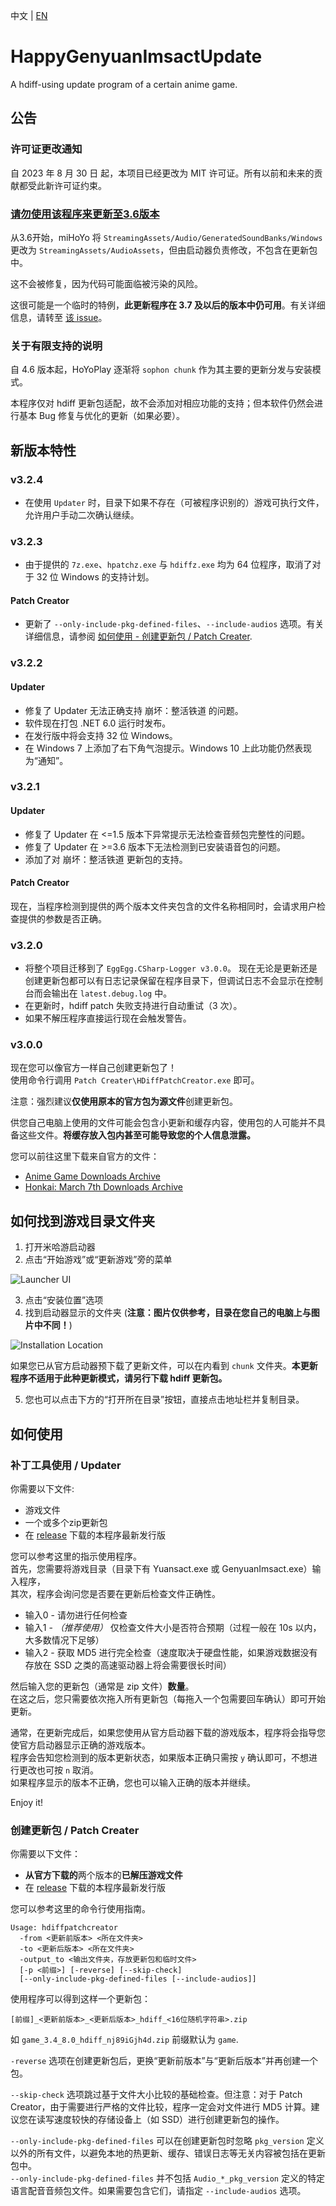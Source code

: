 中文 | [EN](https://github.com/YYHEggEgg/HappyGenyuanImsactUpdate/blob/main/README.md)

# HappyGenyuanImsactUpdate
A hdiff-using update program of a certain anime game.   

## 公告
### 许可证更改通知
自 2023 年 8 月 30 日 起，本项目已经更改为 MIT 许可证。所有以前和未来的贡献都受此新许可证约束。

### [请勿使用该程序来更新至3.6版本](https://github.com/YYHEggEgg/HappyGenyuanImsactUpdate/issues/15)

从3.6开始，miHoYo 将 `StreamingAssets/Audio/GeneratedSoundBanks/Windows` 更改为 `StreamingAssets/AudioAssets`，但由启动器负责修改，不包含在更新包中。

这不会被修复，因为代码可能面临被污染的风险。

这很可能是一个临时的特例，**此更新程序在 3.7 及以后的版本中仍可用**。有关详细信息，请转至 [该 issue](https://github.com/YYHEggEgg/HappyGenyuanImsactUpdate/issues/15)。

### 关于有限支持的说明

自 4.6 版本起，HoYoPlay 逐渐将 `sophon chunk` 作为其主要的更新分发与安装模式。

本程序仅对 hdiff 更新包适配，故不会添加对相应功能的支持；但本软件仍然会进行基本 Bug 修复与优化的更新（如果必要）。

## 新版本特性
### v3.2.4
- 在使用 `Updater` 时，目录下如果不存在（可被程序识别的）游戏可执行文件，允许用户手动二次确认继续。

### v3.2.3
- 由于提供的 `7z.exe`、`hpatchz.exe` 与 `hdiffz.exe` 均为 64 位程序，取消了对于 32 位 Windows 的支持计划。

#### Patch Creator
- 更新了 `--only-include-pkg-defined-files`、`--include-audios` 选项。有关详细信息，请参阅 [如何使用 - 创建更新包 / Patch Creater](#创建更新包--patch-creater).

### v3.2.2
#### Updater
- 修复了 Updater 无法正确支持 崩坏：整活铁道 的问题。
- 软件现在打包 .NET 6.0 运行时发布。
- 在发行版中将会支持 32 位 Windows。
- 在 Windows 7 上添加了右下角气泡提示。Windows 10 上此功能仍然表现为“通知”。

### v3.2.1
#### Updater
- 修复了 Updater 在 <=1.5 版本下异常提示无法检查音频包完整性的问题。
- 修复了 Updater 在 >=3.6 版本下无法检测到已安装语音包的问题。
- 添加了对 崩坏：整活铁道 更新包的支持。

#### Patch Creator
现在，当程序检测到提供的两个版本文件夹包含的文件名称相同时，会请求用户检查提供的参数是否正确。

### v3.2.0
- 将整个项目迁移到了 `EggEgg.CSharp-Logger v3.0.0`。
  现在无论是更新还是创建更新包都可以有日志记录保留在程序目录下，但调试日志不会显示在控制台而会输出在 `latest.debug.log` 中。
- 在更新时，hdiff patch 失败支持进行自动重试（3 次）。
- 如果不解压程序直接运行现在会触发警告。

### v3.0.0
现在您可以像官方一样自己创建更新包了！    
使用命令行调用 `Patch Creater\HDiffPatchCreator.exe` 即可。

注意：强烈建议**仅使用原本的官方包为源文件**创建更新包。

供您自己电脑上使用的文件可能会包含小更新和缓存内容，使用包的人可能并不具备这些文件。**将缓存放入包内甚至可能导致您的个人信息泄露。**

您可以前往这里下载来自官方的文件：

- [Anime Game Downloads Archive](https://git.xeondev.com/YYHEggEgg/GI-Download-Library)
- [Honkai: March 7th Downloads Archive](https://github.com/keitarogg/HSR-Download-Library)

## 如何找到游戏目录文件夹    
1. 打开米哈游启动器   
2. 点击“开始游戏”或“更新游戏”旁的菜单  
<!-- ![Launcher UI](Tutorial%20Images/rel_v3.2.4%2B/cn_img01.png) -->
![Launcher UI](https://raw.githubusercontent.com/YYHEggEgg/HappyGenyuanImsactUpdate/main/Tutorial%20Images/rel_v3.2.4%2B/cn_img01.png)

3. 点击“安装位置”选项
4. 找到启动器显示的文件夹 (**注意：图片仅供参考，目录在您自己的电脑上与图片中不同！**)  
<!-- ![Installation Location](Tutorial%20Images/rel_v3.2.4%2B/cn_img02.png) -->
![Installation Location](https://raw.githubusercontent.com/YYHEggEgg/HappyGenyuanImsactUpdate/main/Tutorial%20Images/rel_v3.2.4%2B/cn_img02.png)

如果您已从官方启动器预下载了更新文件，可以在内看到 `chunk` 文件夹。**本更新程序不适用于此种更新模式，请另行下载 hdiff 更新包。**

5. 您也可以点击下方的“打开所在目录”按钮，直接点击地址栏并复制目录。

## 如何使用
### 补丁工具使用 / Updater
你需要以下文件:

- 游戏文件
- 一个或多个zip更新包
- 在 [release](https://github.com/YYHEggEgg/HappyGenyuanImsactUpdate/releases) 下载的本程序最新发行版

您可以参考这里的指示使用程序。     
首先，您需要将游戏目录（目录下有 Yuansact.exe 或 GenyuanImsact.exe）输入程序，         
其次，程序会询问您是否要在更新后检查文件正确性。
- 输入0 - 请勿进行任何检查
- 输入1 - _（推荐使用）_ 仅检查文件大小是否符合预期（过程一般在 10s 以内，大多数情况下足够）
- 输入2 - 获取 MD5 进行完全检查（速度取决于硬盘性能，如果游戏数据没有存放在 SSD 之类的高速驱动器上将会需要很长时间）

然后输入您的更新包（通常是 zip 文件）**数量**。     
在这之后，您只需要依次拖入所有更新包（每拖入一个包需要回车确认）即可开始更新。

通常，在更新完成后，如果您使用从官方启动器下载的游戏版本，程序将会指导您使官方启动器显示正确的游戏版本。     
程序会告知您检测到的版本更新状态，如果版本正确只需按 `y` 确认即可，不想进行更改也可按 `n` 取消。       
如果程序显示的版本不正确，您也可以输入正确的版本并继续。

Enjoy it!

### 创建更新包 / Patch Creater
你需要以下文件：

- **从官方下载的**两个版本的**已解压游戏文件**
- 在 [release](https://github.com/YYHEggEgg/HappyGenyuanImsactUpdate/releases) 下载的本程序最新发行版

您可以参考这里的命令行使用指南。     
```
Usage: hdiffpatchcreator
  -from <更新前版本> <所在文件夹>
  -to <更新后版本> <所在文件夹>
  -output_to <输出文件夹，存放更新包和临时文件>
  [-p <前缀>] [-reverse] [--skip-check]
  [--only-include-pkg-defined-files [--include-audios]]
```

使用程序可以得到这样一个更新包：
```
[前缀]_<更新前版本>_<更新后版本>_hdiff_<16位随机字符串>.zip
```
如 `game_3.4_8.0_hdiff_nj89iGjh4d.zip`
前缀默认为 `game`.

`-reverse` 选项在创建更新包后，更换“更新前版本”与“更新后版本”并再创建一个包。

`--skip-check` 选项跳过基于文件大小比较的基础检查。但注意：对于 Patch Creator，由于需要进行严格的文件比较，程序一定会对文件进行 MD5 计算。建议您在读写速度较快的存储设备上（如 SSD）进行创建更新包的操作。

`--only-include-pkg-defined-files` 可以在创建更新包时忽略 `pkg_version` 定义以外的所有文件，以避免本地的热更新、缓存、错误日志等无关内容被包括在更新包中。  
`--only-include-pkg-defined-files` 并不包括 `Audio_*_pkg_version` 定义的特定语言配音音频包文件。如果需要包含它们，请指定 `--include-audios` 选项。

